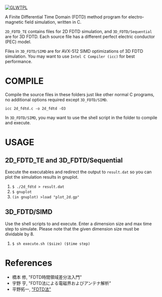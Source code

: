 [![GLWTPL](https://img.shields.io/badge/GLWT-Public_License-red.svg)](https://github.com/me-shaon/GLWTPL)

A Finite Differential Time Domain (FDTD) method program for electro-magnetic field simulation, written in C.

`2D_FDTD_TE` contains files for 2D FDTD simulation, and `3D_FDTD/Sequential` are for 3D FDTD.
Each source file has a different perfect electric conductor (PEC) model.


Files in `3D_FDTD/SIMD` are for AVX-512 SIMD optimizations of 3D FDTD simulation.
You may want to use `Intel C Compiler (icc)` for best performance.

# COMPILE
Compile the source files in these folders just like other normal C programs, no additional options required except `3D_FDTD/SIMD`.

```
icc 2d_fdtd.c -o 2d_fdtd -O3
```

In `3D_FDTD/SIMD`, you may want to use the shell script in the folder to compile and execute.

# USAGE
## 2D_FDTD_TE and 3D_FDTD/Sequential
Execute the executables and redirect the output to `result.dat` so you can plot the simulation results in gnuplot.
1. `$ ./2d_fdtd > result.dat`
2. `$ gnuplot`
3. `(in gnuplot) >load "plot_2d.gp"`

## 3D_FDTD/SIMD
Use the shell scripts to and execute. Enter a dimension size and max time step to simulate.
Please note that the given dimension size must be dividable by 8.
1. `$ sh execute.sh ($size) ($time step)`

# References
- 橋本 修, "FDTD時間領域差分法入門"
- 宇野 亨, "FDTD法による電磁界およびアンテナ解析"
- 平野拓一, ["FDTD法"](http://www.takuichi.net/em_analysis/fdtd/fdtd.html)
